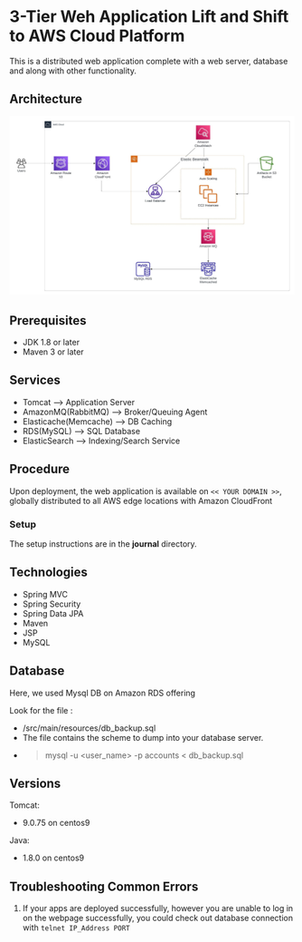 # 3-Tier Weh Application Lift and Shift to AWS Cloud Platform
This is a distributed web application complete with a web server, 
database and along with other functionality.

## Architecture
![architecture](images/cloud-architecture.jpeg)

## Prerequisites
- JDK 1.8 or later
- Maven 3 or later

## Services
- Tomcat --> Application Server
- AmazonMQ(RabbitMQ) --> Broker/Queuing Agent
- Elasticache(Memcache) --> DB Caching
- RDS(MySQL) --> SQL Database
- ElasticSearch --> Indexing/Search Service

## Procedure
Upon deployment, the web application is available on `<< YOUR DOMAIN >>`, globally distributed to all AWS edge locations with Amazon CloudFront

### Setup
The setup instructions are in the **journal** directory.


## Technologies 
- Spring MVC
- Spring Security
- Spring Data JPA
- Maven
- JSP
- MySQL
  
## Database
Here, we used Mysql DB on Amazon RDS offering

Look for the file :
- /src/main/resources/db_backup.sql
- The file contains the scheme to dump into your database server.
- > mysql -u <user_name> -p accounts < db_backup.sql

## Versions
Tomcat:
  - 9.0.75 on centos9
  
Java:
  - 1.8.0 on centos9



## Troubleshooting Common Errors
1. If your apps are deployed successfully, however you are unable to log in on the webpage successfully, you could check out database connection with `telnet IP_Address PORT`